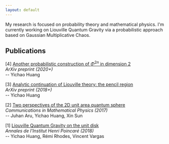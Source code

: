 ```yaml
---
layout: default
---
```


My research is focused on probability theory and mathematical physics. I'm currently working on Liouville Quantum Gravity via a probabilistic approach based on Gaussian Multiplicative Chaos.

## Publications

[4] [Another probabilistic construction of $\Phi^{2n}$ in dimension 2](http://arxiv.org/abs/2003.12535)  
_ArXiv preprint (2020+)_  
-- Yichao Huang

[3] [Analytic continuation of Liouville theory: the pencil region](https://arxiv.org/abs/1809.08650)  
_ArXiv preprint (2018+)_  
-- Yichao Huang

[2] [Two perspectives of the 2D unit area quantum sphere](http://arxiv.org/abs/1512.06190)  
_Communications in Mathematical Physics (2017)_  
-- Juhan Aru, Yichao Huang, Xin Sun

[1] [Liouville Quantum Gravity on the unit disk](http://arxiv.org/abs/1502.04343)  
_Annales de l'Institut Henri Poincaré (2018)_  
-- Yichao Huang, Rémi Rhodes, Vincent Vargas
